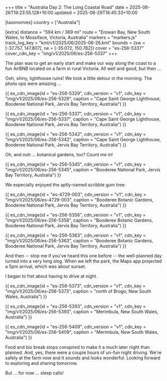 +++
title = "Australia Day 2: The Long Coastal Road"
date = 2025-06-26T19:23:55.128+10:00
updated = 2025-06-29T16:45:33+10:00

[taxonomies]
country = ["Australia"]

[extra]
distance = "594 km / 369 mi"
route = "Erowan Bay, New South Wales, to Mossiface, Victoria, Australia"
markers = "markers.js"
track_log_key = "kml/v1/2025/06/2025-06-26.kml"
bounds = {sw = [-37.757, 147.807], ne = [-35.072, 150.762]}
cover = "es-256-5337"
cover_cdn_key = "img/v1/2025/06/es-256-5337"
+++

The plan was to get an early start and make our way along the coast to a fun AirBNB located on a farm in rural Victoria. All well and good, but then ...

<!-- more -->

Ooh, shiny, lighthouse ruins! We took a little detour in the morning. The photo ops were amazing ...

{{ es_cdn_image(id = "es-256-5329", cdn_version = "v1", cdn_key = "img/v1/2025/06/es-256-5329", caption = "Cape Saint George Lighthouse, Booderee National Park, Jervis Bay Territory, Australia") }}

{{ es_cdn_image(id = "es-256-5337", cdn_version = "v1", cdn_key = "img/v1/2025/06/es-256-5337", caption = "Cape Saint George Lighthouse, Booderee National Park, Jervis Bay Territory, Australia") }}

{{ es_cdn_image(id = "es-256-5342", cdn_version = "v1", cdn_key = "img/v1/2025/06/es-256-5342", caption = "Cape Saint George Lighthouse, Booderee National Park, Jervis Bay Territory, Australia") }}

Oh, and ooh ... botanical gardens, too? Count me in!

{{ es_cdn_image(id = "es-256-5345", cdn_version = "v1", cdn_key = "img/v1/2025/06/es-256-5345", caption = "Booderee National Park, Jervis Bay Territory, Australia") }}

We especially enjoyed the aptly-named scribble gum tree:

{{ es_cdn_image(id = "es-4729-003", cdn_version = "v1", cdn_key = "img/v1/2025/06/es-4729-003", caption = "Booderee Botanic Gardens, Booderee National Park, Jervis Bay Territory, Australia") }}

{{ es_cdn_image(id = "es-256-5358", cdn_version = "v1", cdn_key = "img/v1/2025/06/es-256-5358", caption = "Booderee Botanic Gardens, Booderee National Park, Jervis Bay Territory, Australia") }}

{{ es_cdn_image(id = "es-256-5363", cdn_version = "v1", cdn_key = "img/v1/2025/06/es-256-5363", caption = "Booderee Botanic Gardens, Booderee National Park, Jervis Bay Territory, Australia") }}

And then -- stop me if you've heard this one before -- the well-planned day turned into a very long slog. When we left the park, the Maps app projected a 5pm arrival, which was about sunset.

I began to fret about having to drive at night.

{{ es_cdn_image(id = "es-256-5373", cdn_version = "v1", cdn_key = "img/v1/2025/06/es-256-5373", caption = "north of Brogo, New South Wales, Australia") }}

{{ es_cdn_image(id = "es-256-5393", cdn_version = "v1", cdn_key = "img/v1/2025/06/es-256-5393", caption = "Merimbula, New South Wales, Australia") }}

{{ es_cdn_image(id = "es-256-5409", cdn_version = "v1", cdn_key = "img/v1/2025/06/es-256-5409", caption = "Merimbula, New South Wales, Australia") }}

Food and bio break stops conspired to make it a much later night than planned. And, yes, there were a couple hours of un-fun night driving. We're safely at the farm now and it sounds and looks wonderful. Looking forward to exploring and sharing tomorrow.

But ... for now ... sleep calls!
